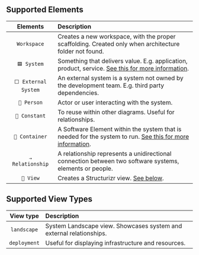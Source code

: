 <!-- markdownlint-disable MD041 -->
<!-- markdownlint-disable MD022 -->

## Supported Elements

|        Elements        | Description                                                                                                                                   |
| :--------------------: | :-------------------------------------------------------------------------------------------------------------------------------------------- |
|      `Workspace`       | Creates a new workspace, with the proper scaffolding. Created only when architecture folder not found.                                        |
|      `🟦 System`       | Something that delivers value. E.g. application, product, service. [See this for more information](https://arc.net/l/quote/vcentqxx).         |
| `⬜️ External System`   | An external system is a system not owned by the development team. E.g. third party dependencies.                                              |
|      `👤 Person`       | Actor or user interacting with the system.                                                                                                    |
|     `🔸 Constant`      | To reuse within other diagrams. Useful for relationships.                                                                                     |
|    `🔹 Container`      | A Software Element within the system that is needed for the system to run. [See this for more information](https://arc.net/l/quote/adfwciig). |
|   `⇢  Relationship`    | A relationship represents a unidirectional connection between two software systems, elements or people.                                       |
|       `🔳 View`        | Creates a Structurizr view. [See below](#supported-view-types).                                                                               |

## Supported View Types

|  View type   | Description                                                         |
| :----------: | :------------------------------------------------------------------ |
| `landscape`  | System Landscape view. Showcases system and external relationships. |
| `deployment` | Useful for displaying infrastructure and resources.                 |
